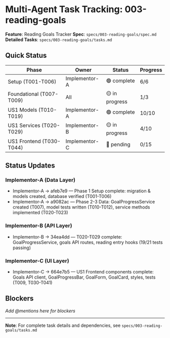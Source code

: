 # Multi-Agent Task Tracking: 003-reading-goals

**Feature**: Reading Goals Tracker
**Spec**: `specs/003-reading-goals/spec.md`
**Detailed Tasks**: `specs/003-reading-goals/tasks.md`

## Quick Status

| Phase | Owner | Status | Progress |
|-------|-------|--------|----------|
| Setup (T001-T006) | Implementor-A | 🟢 complete | 6/6 |
| Foundational (T007-T009) | All | 🟡 in progress | 1/3 |
| US1 Models (T010-T019) | Implementor-A | 🟢 complete | 10/10 |
| US1 Services (T020-T029) | Implementor-B | 🟡 in progress | 4/10 |
| US1 Frontend (T030-T044) | Implementor-C | 🔵 pending | 0/15 |

## Status Updates

### Implementor-A (Data Layer)
- Implementor-A → afeb7e9 — Phase 1 Setup complete: migration & models created, database verified (T001-T006)
- Implementor-A → a9082ac — Phase 2-3 Data: GoalProgressService created (T007), model tests written (T010-T012), service methods implemented (T020-T023)

### Implementor-B (API Layer)
- Implementor-B → 34ea4dd — T020-T029 complete: GoalProgressService, goals API routes, reading entry hooks (19/21 tests passing)

### Implementor-C (UI Layer)
- Implementor-C → 664e7b5 — US1 Frontend components complete: Goals API client, GoalProgressBar, GoalForm, GoalCard, styles, tests (T009, T030-T041)

## Blockers

*Add @mentions here for blockers*

---

**Note**: For complete task details and dependencies, see `specs/003-reading-goals/tasks.md`
